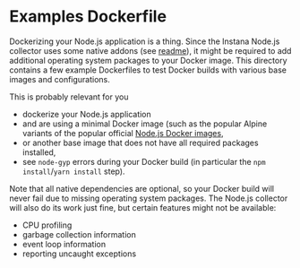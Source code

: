 Examples Dockerfile
===================

Dockerizing your Node.js application is a thing. Since the Instana Node.js collector uses some native addons (see [readme](https://docs.instana.io/ecosystem/node-js/installation/#native-addons)), it might be required to add additional operating system packages to your Docker image. This directory contains a few example Dockerfiles to test Docker builds with various base images and configurations.

This is probably relevant for you
- dockerize your Node.js application
- and are using a minimal Docker image (such as the popular Alpine variants of the popular official [Node.js Docker images](https://hub.docker.com/_/node/),
- or another base image that does not have all required packages installed,
- see `node-gyp` errors during your Docker build (in particular the `npm install`/`yarn install` step).

Note that all native dependencies are optional, so your Docker build will never fail due to missing operating system packages. The Node.js collector will also do its work just fine, but certain features might not be available:
- CPU profiling
- garbage collection information
- event loop information
- reporting uncaught exceptions
